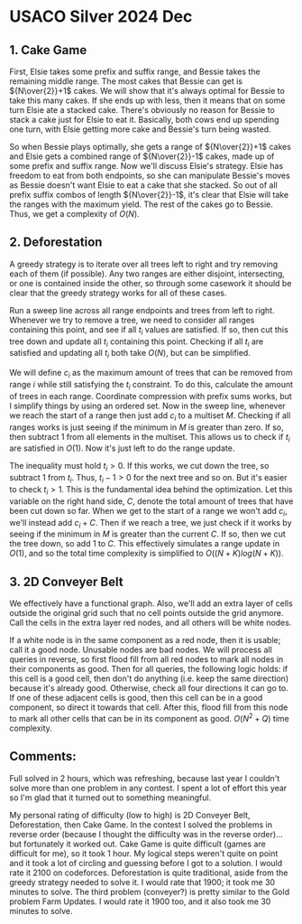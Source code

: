 # USACO Silver 2024 Dec

## 1. Cake Game
First, Elsie takes some prefix and suffix range, and Bessie takes the remaining middle range. The most cakes that Bessie can get is ${N\over{2}}+1$ cakes. We will show that it's always optimal for Bessie to take this many cakes. If she ends up with less, then it means that on some turn Elsie ate a stacked cake. There's obviously no reason for Bessie to stack a cake just for Elsie to eat it. Basically, both cows end up spending one turn, with Elsie getting more cake and Bessie's turn being wasted.

So when Bessie plays optimally, she gets a range of ${N\over{2}}+1$ cakes and Elsie gets a combined range of ${N\over{2}}-1$ cakes, made up of some prefix and suffix range. Now we'll discuss Elsie's strategy. Elsie has freedom to eat from both endpoints, so she can manipulate Bessie's moves as Bessie doesn't want Elsie to eat a cake that she stacked. So out of all prefix suffix combos of length ${N\over{2}}-1$, it's clear that Elsie will take the ranges with the maximum yield. The rest of the cakes go to Bessie. Thus, we get a complexity of $O(N)$.

## 2. Deforestation
A greedy strategy is to iterate over all trees left to right and try removing each of them (if possible). Any two ranges are either disjoint, intersecting, or one is contained inside the other, so through some casework it should be clear that the greedy strategy works for all of these cases.

Run a sweep line across all range endpoints and trees from left to right. Whenever we try to remove a tree, we need to consider all ranges containing this point, and see if all $t_i$ values are satisfied. If so, then cut this tree down and update all $t_i$ containing this point. Checking if all $t_i$ are satisfied and updating all $t_i$ both take $O(N)$, but can be simplified.

We will define $c_i$ as the maximum amount of trees that can be removed from range $i$ while still satisfying the $t_i$ constraint. To do this, calculate the amount of trees in each range. Coordinate compression with prefix sums works, but I simplify things by using an ordered set. Now in the sweep line, whenever we reach the start of a range then just add $c_i$ to a multiset $M$. Checking if all ranges works is just seeing if the minimum in $M$ is greater than zero. If so, then subtract $1$ from all elements in the multiset. This allows us to check if $t_i$ are satisfied in $O(1)$. Now it's just left to do the range update.

The inequality must hold $t_i>0$. If this works, we cut down the tree, so subtract $1$ from $t_i$. Thus, $t_i-1>0$ for the next tree and so on. But it's easier to check $t_i>1$. This is the fundamental idea behind the optimization. Let this variable on the right hand side, $C$, denote the total amount of trees that have been cut down so far. When we get to the start of a range we won't add $c_i$, we'll instead add $c_i+C$. Then if we reach a tree, we just check if it works by seeing if the minimum in $M$ is greater than the current $C$. If so, then we cut the tree down, so add $1$ to $C$. This effectively simulates a range update in $O(1)$, and so the total time complexity is simplified to $O((N+K)log(N+K))$.

## 3. 2D Conveyer Belt
We effectively have a functional graph. Also, we'll add an extra layer of cells outside the original grid such that no cell points outside the grid anymore. Call the cells in the extra layer red nodes, and all others will be white nodes.

If a white node is in the same component as a red node, then it is usable; call it a good node. Unusable nodes are bad nodes. We will process all queries in reverse, so first flood fill from all red nodes to mark all nodes in their components as good. Then for all queries, the following logic holds: if this cell is a good cell, then don't do anything (i.e. keep the same direction) because it's already good. Otherwise, check all four directions it can go to. If one of these adjacent cells is good, then this cell can be in a good component, so direct it towards that cell. After this, flood fill from this node to mark all other cells that can be in its component as good. $O(N^2+Q)$ time complexity.

## Comments:
Full solved in 2 hours, which was refreshing, because last year I couldn't solve more than one problem in any contest. I spent a lot of effort this year so I'm glad that it turned out to something meaningful. 

My personal rating of difficulty (low to high) is 2D Conveyer Belt, Deforestation, then Cake Game. In the contest I solved the problems in reverse order (because I thought the difficulty was in the reverse order)... but fortunately it worked out. Cake Game is quite difficult (games are difficult for me), so it took 1 hour. My logical steps weren't quite on point and it took a lot of circling and guessing before I got to a solution. I would rate it 2100 on codeforces. Deforestation is quite traditional, aside from the greedy strategy needed to solve it. I would rate that 1900; it took me 30 minutes to solve. The third problem (conveyer?) is pretty similar to the Gold problem Farm Updates. I would rate it 1900 too, and it also took me 30 minutes to solve.